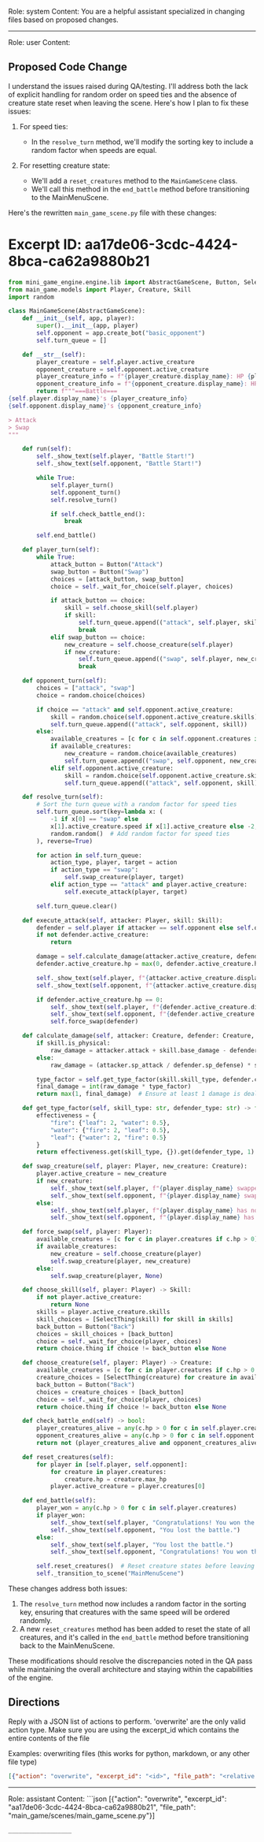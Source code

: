 Role: system
Content: You are a helpful assistant specialized in changing files based on proposed changes.
__________________
Role: user
Content: 
## Proposed Code Change
I understand the issues raised during QA/testing. I'll address both the lack of explicit handling for random order on speed ties and the absence of creature state reset when leaving the scene. Here's how I plan to fix these issues:

1. For speed ties:
   - In the `resolve_turn` method, we'll modify the sorting key to include a random factor when speeds are equal.

2. For resetting creature state:
   - We'll add a `reset_creatures` method to the `MainGameScene` class.
   - We'll call this method in the `end_battle` method before transitioning to the MainMenuScene.

Here's the rewritten `main_game_scene.py` file with these changes:

# Excerpt ID: aa17de06-3cdc-4424-8bca-ca62a9880b21
```python main_game/scenes/main_game_scene.py
from mini_game_engine.engine.lib import AbstractGameScene, Button, SelectThing
from main_game.models import Player, Creature, Skill
import random

class MainGameScene(AbstractGameScene):
    def __init__(self, app, player):
        super().__init__(app, player)
        self.opponent = app.create_bot("basic_opponent")
        self.turn_queue = []

    def __str__(self):
        player_creature = self.player.active_creature
        opponent_creature = self.opponent.active_creature
        player_creature_info = f"{player_creature.display_name}: HP {player_creature.hp}/{player_creature.max_hp}" if player_creature else "No active creature"
        opponent_creature_info = f"{opponent_creature.display_name}: HP {opponent_creature.hp}/{opponent_creature.max_hp}" if opponent_creature else "No active creature"
        return f"""===Battle===
{self.player.display_name}'s {player_creature_info}
{self.opponent.display_name}'s {opponent_creature_info}

> Attack
> Swap
"""

    def run(self):
        self._show_text(self.player, "Battle Start!")
        self._show_text(self.opponent, "Battle Start!")

        while True:
            self.player_turn()
            self.opponent_turn()
            self.resolve_turn()

            if self.check_battle_end():
                break

        self.end_battle()

    def player_turn(self):
        while True:
            attack_button = Button("Attack")
            swap_button = Button("Swap")
            choices = [attack_button, swap_button]
            choice = self._wait_for_choice(self.player, choices)

            if attack_button == choice:
                skill = self.choose_skill(self.player)
                if skill:
                    self.turn_queue.append(("attack", self.player, skill))
                    break
            elif swap_button == choice:
                new_creature = self.choose_creature(self.player)
                if new_creature:
                    self.turn_queue.append(("swap", self.player, new_creature))
                    break

    def opponent_turn(self):
        choices = ["attack", "swap"]
        choice = random.choice(choices)

        if choice == "attack" and self.opponent.active_creature:
            skill = random.choice(self.opponent.active_creature.skills)
            self.turn_queue.append(("attack", self.opponent, skill))
        else:
            available_creatures = [c for c in self.opponent.creatures if c.hp > 0 and c != self.opponent.active_creature]
            if available_creatures:
                new_creature = random.choice(available_creatures)
                self.turn_queue.append(("swap", self.opponent, new_creature))
            elif self.opponent.active_creature:
                skill = random.choice(self.opponent.active_creature.skills)
                self.turn_queue.append(("attack", self.opponent, skill))

    def resolve_turn(self):
        # Sort the turn queue with a random factor for speed ties
        self.turn_queue.sort(key=lambda x: (
            -1 if x[0] == "swap" else 
            x[1].active_creature.speed if x[1].active_creature else -2,
            random.random()  # Add random factor for speed ties
        ), reverse=True)

        for action in self.turn_queue:
            action_type, player, target = action
            if action_type == "swap":
                self.swap_creature(player, target)
            elif action_type == "attack" and player.active_creature:
                self.execute_attack(player, target)

        self.turn_queue.clear()

    def execute_attack(self, attacker: Player, skill: Skill):
        defender = self.player if attacker == self.opponent else self.opponent
        if not defender.active_creature:
            return

        damage = self.calculate_damage(attacker.active_creature, defender.active_creature, skill)
        defender.active_creature.hp = max(0, defender.active_creature.hp - damage)

        self._show_text(self.player, f"{attacker.active_creature.display_name} used {skill.display_name}!")
        self._show_text(self.opponent, f"{attacker.active_creature.display_name} used {skill.display_name}!")

        if defender.active_creature.hp == 0:
            self._show_text(self.player, f"{defender.active_creature.display_name} fainted!")
            self._show_text(self.opponent, f"{defender.active_creature.display_name} fainted!")
            self.force_swap(defender)

    def calculate_damage(self, attacker: Creature, defender: Creature, skill: Skill) -> int:
        if skill.is_physical:
            raw_damage = attacker.attack + skill.base_damage - defender.defense
        else:
            raw_damage = (attacker.sp_attack / defender.sp_defense) * skill.base_damage

        type_factor = self.get_type_factor(skill.skill_type, defender.creature_type)
        final_damage = int(raw_damage * type_factor)
        return max(1, final_damage)  # Ensure at least 1 damage is dealt

    def get_type_factor(self, skill_type: str, defender_type: str) -> float:
        effectiveness = {
            "fire": {"leaf": 2, "water": 0.5},
            "water": {"fire": 2, "leaf": 0.5},
            "leaf": {"water": 2, "fire": 0.5}
        }
        return effectiveness.get(skill_type, {}).get(defender_type, 1)

    def swap_creature(self, player: Player, new_creature: Creature):
        player.active_creature = new_creature
        if new_creature:
            self._show_text(self.player, f"{player.display_name} swapped to {new_creature.display_name}!")
            self._show_text(self.opponent, f"{player.display_name} swapped to {new_creature.display_name}!")
        else:
            self._show_text(self.player, f"{player.display_name} has no more creatures!")
            self._show_text(self.opponent, f"{player.display_name} has no more creatures!")

    def force_swap(self, player: Player):
        available_creatures = [c for c in player.creatures if c.hp > 0]
        if available_creatures:
            new_creature = self.choose_creature(player)
            self.swap_creature(player, new_creature)
        else:
            self.swap_creature(player, None)

    def choose_skill(self, player: Player) -> Skill:
        if not player.active_creature:
            return None
        skills = player.active_creature.skills
        skill_choices = [SelectThing(skill) for skill in skills]
        back_button = Button("Back")
        choices = skill_choices + [back_button]
        choice = self._wait_for_choice(player, choices)
        return choice.thing if choice != back_button else None

    def choose_creature(self, player: Player) -> Creature:
        available_creatures = [c for c in player.creatures if c.hp > 0 and c != player.active_creature]
        creature_choices = [SelectThing(creature) for creature in available_creatures]
        back_button = Button("Back")
        choices = creature_choices + [back_button]
        choice = self._wait_for_choice(player, choices)
        return choice.thing if choice != back_button else None

    def check_battle_end(self) -> bool:
        player_creatures_alive = any(c.hp > 0 for c in self.player.creatures)
        opponent_creatures_alive = any(c.hp > 0 for c in self.opponent.creatures)
        return not (player_creatures_alive and opponent_creatures_alive)

    def reset_creatures(self):
        for player in [self.player, self.opponent]:
            for creature in player.creatures:
                creature.hp = creature.max_hp
            player.active_creature = player.creatures[0]

    def end_battle(self):
        player_won = any(c.hp > 0 for c in self.player.creatures)
        if player_won:
            self._show_text(self.player, "Congratulations! You won the battle!")
            self._show_text(self.opponent, "You lost the battle.")
        else:
            self._show_text(self.player, "You lost the battle.")
            self._show_text(self.opponent, "Congratulations! You won the battle!")

        self.reset_creatures()  # Reset creature states before leaving the scene
        self._transition_to_scene("MainMenuScene")
```

These changes address both issues:

1. The `resolve_turn` method now includes a random factor in the sorting key, ensuring that creatures with the same speed will be ordered randomly.
2. A new `reset_creatures` method has been added to reset the state of all creatures, and it's called in the `end_battle` method before transitioning back to the MainMenuScene.

These modifications should resolve the discrepancies noted in the QA pass while maintaining the overall architecture and staying within the capabilities of the engine.

## Directions
Reply with a JSON list of actions to perform. 'overwrite' are the only valid action type. 
Make sure you are using the excerpt_id which contains the entire contents of the file

Examples:
overwriting files (this works for python, markdown, or any other file type)
```json output_example1
[{"action": "overwrite", "excerpt_id": "<id>", "file_path": "<relative file path>"}]
```

__________________
Role: assistant
Content: ```json
[{"action": "overwrite", "excerpt_id": "aa17de06-3cdc-4424-8bca-ca62a9880b21", "file_path": "main_game/scenes/main_game_scene.py"}]
```
__________________

